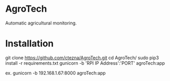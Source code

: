 # AgroTech
Automatic agricultural monitoring.

# Installation
git clone https://github.com/ctezna/AgroTech.git
cd AgroTech/
sudo pip3 install -r requirements.txt
gunicorn -b 'RPI IP Address':'PORT' agroTech:app

ex.
gunicorn -b 192.168.1.67:8000 agroTech:app
